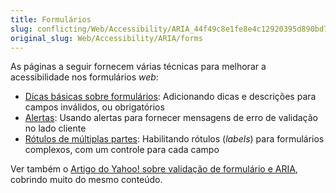 ```yaml
---
title: Formulários
slug: conflicting/Web/Accessibility/ARIA_44f49c8e1fe8e4c12920395d890bd793
original_slug: Web/Accessibility/ARIA/forms
---
```


As páginas a seguir fornecem várias técnicas para melhorar a acessibilidade nos formulários _web_:

- [Dicas básicas sobre formulários](/pt-BR/Accessibility/ARIA/Basic_form_hints): Adicionando dicas e descrições para campos inválidos, ou obrigatórios
- [Alertas](/pt-BR/Accessibility/ARIA/forms/alerts): Usando alertas para fornecer mensagens de erro de validação no lado cliente
- [Rótulos de múltiplas partes](/pt-BR/Accessibility/ARIA/forms/Multipart_labels): Habilitando rótulos (_labels_) para formulários complexos, com um controle para cada campo

Ver também o [Artigo do Yahoo! sobre validação de formulário e ARIA](http://yaccessibilityblog.com/library/aria-invalid-form-inputs.html), cobrindo muito do mesmo conteúdo.
